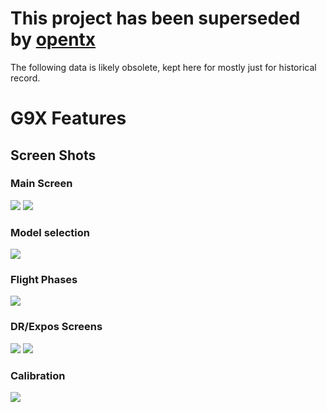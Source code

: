 # This project has been superseded by [opentx](http://opentx.googlecode.com/) #

The following data is likely obsolete, kept here for mostly just for historical record.


# G9X Features

## Screen Shots

### Main Screen
![](Features.attach/mainscreen_03.jpg) ![](Features.attach/mainscreen_05.jpg)

### Model selection
![](Features.attach/modelsel_04.png)

### Flight Phases
![](Features.attach/flightphases_02.png)

### DR/Expos Screens
![](Features.attach/drexpo_03.png) ![](Features.attach/drexpo_05.png)

### Calibration
![](Features.attach/calibration_03.png)
